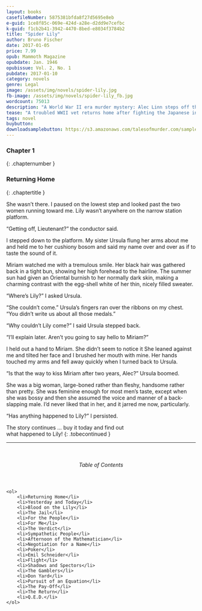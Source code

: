 ```yaml
---
layout: books
casefileNumber: 5875381bfda8f27d5695e8eb
e-guid: 1ce8f85c-069e-424d-a28e-d2dd9e7cefbc
k-guid: f1cb2b41-3942-4470-8bed-e8034f3784b2
title: "Spider Lily"
author: Bruno Fischer
date: 2017-01-05
price: 7.99
opub: Mammoth Magazine
opubdate: Jan. 1946
opubissue: Vol. 2, No. 1
pubdate: 2017-01-10
category: novels
genre: Legal
image: /assets/img/novels/spider-lily.jpg
fb-image: /assets/img/novels/spider-lily_fb.jpg
wordcount: 75013
description: "A World War II era murder mystery: Alec Linn steps off the train at home after two years in the Air Force, fighting the Japs in India, expecting to find his wife, Lily, waiting for him on the platform. But she wasn't there, and his family is unwilling to tell him where she is. Then Lily turns up dead and Alec is accused of her murder."
tease: "A troubled WWII vet returns home after fighting the Japanese in India to find himself accused of murdering his wife in a jealous rage. Buy this World War II eara murder mystery thriller today and follow Alec Linn as he struggles to defeat his demons, prove his innocence, and find who really killed his Lily."
tags: novel
buybutton: 
downloadsamplebutton: https://s3.amazonaws.com/talesofmurder.com/samples/Spider_Lily-sample.zip
---
```


### Chapter 1
{: .chapternumber }

### Returning Home
{: .chaptertitle }

She wasn’t there. I paused on the lowest step and looked past the two women running toward me. Lily wasn’t anywhere on the narrow station platform.

“Getting off, Lieutenant?” the conductor said.

I stepped down to the platform. My sister Ursula flung her arms about me and held me to her cushiony bosom and said my name over and over as if to taste the sound of it.

Miriam watched me with a tremulous smile. Her black hair was gathered back in a tight bun, showing her high forehead to the hairline. The summer sun had given an Oriental burnish to her normally dark skin, making a charming contrast with the egg-shell white of her thin, nicely filled sweater.

“Where’s Lily?” I asked Ursula.

“She couldn’t come.” Ursula’s fingers ran over the ribbons on my chest. “You didn’t write us about all those medals.”

“Why couldn’t Lily come?” I said Ursula stepped back.

“I’ll explain later. Aren’t you going to say hello to Miriam?”

I held out a hand to Miriam. She didn’t seem to notice it She leaned against me and tilted her face and I brushed her mouth with mine. Her hands touched my arms and fell away quickly when I turned back to Ursula.

“Is that the way to kiss Miriam after two years, Alec?” Ursula boomed.

She was a big woman, large-boned rather than fleshy, handsome rather than pretty. She was feminine enough for most men’s taste, except when she was bossy and then she assumed the voice and manner of a back-slapping male. I’d never liked that in her, and it jarred me now, particularly.

“Has anything happened to Lily?” I persisted.

The story continues &hellip; buy it today and find out<br>what happened to Lily!
{: .tobecontinued }

<hr>
<br>

<div class="toc">
	<header>
		<h6>Table of Contents</h6>
	</header>

	<ol>
		<li>Returning Home</li>
		<li>Yesterday and Today</li>
		<li>Blood on the Lily</li>
		<li>The Jail</li>
		<li>For the People</li>
		<li>For Me</li>
		<li>The Verdict</li>
		<li>Sympathetic People</li>
		<li>Afternoon of the Mathematician</li>
		<li>Negotiation for a Name</li>
		<li>Poker</li>
		<li>Emil Schneider</li>
		<li>Flight</li>
		<li>Shadows and Spectors</li>
		<li>The Gamblers</li>
		<li>Don Yard</li>
		<li>Pursuit of an Equation</li>
		<li>The Pay-Off</li>
		<li>The Return</li>
		<li>Q.E.D.</li>
	</ol>

</div>